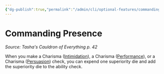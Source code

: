 ```yaml
---
{"dg-publish":true,"permalink":"/admin/cli/optional-features/commanding-presence-tce/","tags":["compendium/src/5e/tce","optional-feature/mv-b"],"updated":"2025-01-11T15:32:21.800+00:00"}
---
```


# Commanding Presence
*Source: Tasha's Cauldron of Everything p. 42*  

When you make a Charisma ([Intimidation](/3-Mechanics/CLI/rules/skills.md#Intimidation)), a Charisma ([Performance](/3-Mechanics/CLI/rules/skills.md#Performance)), or a Charisma ([Persuasion](/3-Mechanics/CLI/rules/skills.md#Persuasion)) check, you can expend one superiority die and add the superiority die to the ability check.